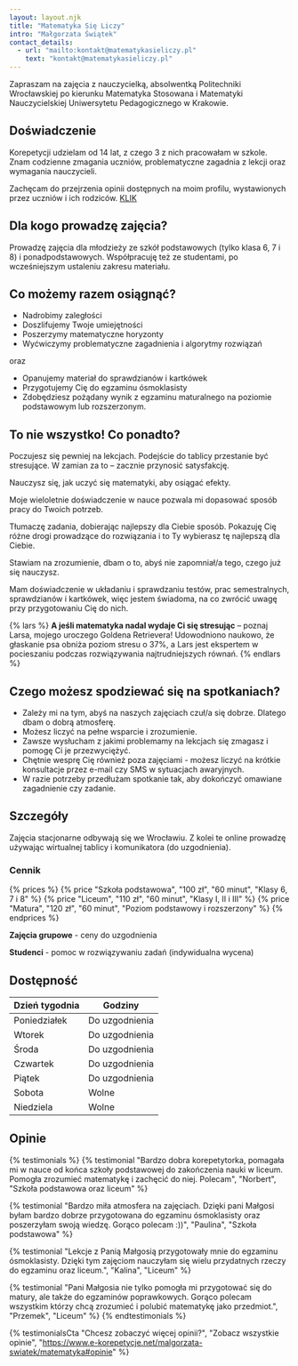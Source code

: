 ```yaml
---
layout: layout.njk
title: "Matematyka Się Liczy"
intro: "Małgorzata Świątek"
contact_details:
  - url: "mailto:kontakt@matematykasieliczy.pl"
    text: "kontakt@matematykasieliczy.pl"
---
```

Zapraszam na zajęcia z nauczycielką, absolwentką Politechniki Wrocławskiej po kierunku Matematyka Stosowana i Matematyki Nauczycielskiej Uniwersytetu Pedagogicznego w Krakowie.

## Doświadczenie

Korepetycji udzielam od 14 lat, z czego 3 z nich pracowałam w szkole. Znam codzienne zmagania uczniów, problematyczne zagadnia z lekcji oraz wymagania nauczycieli.

Zachęcam do przejrzenia opinii dostępnych na moim profilu, wystawionych przez uczniów i ich rodziców. [KLIK](https://www.e-korepetycje.net/malgorzata-swiatek/matematyka#opinie)

## Dla kogo prowadzę zajęcia?

Prowadzę zajęcia dla młodzieży ze szkół podstawowych (tylko klasa 6, 7 i 8) i ponadpodstawowych. Współpracuję też ze studentami, po wcześniejszym ustaleniu zakresu materiału.

## Co możemy razem osiągnąć?

- Nadrobimy zaległości
- Doszlifujemy Twoje umiejętności
- Poszerzymy matematyczne horyzonty
- Wyćwiczymy problematyczne zagadnienia i algorytmy rozwiązań

oraz

- Opanujemy materiał do sprawdzianów i kartkówek
- Przygotujemy Cię do egzaminu ósmoklasisty
- Zdobędziesz pożądany wynik z egzaminu maturalnego na poziomie podstawowym lub rozszerzonym.

## To nie wszystko! Co ponadto?

Poczujesz się pewniej na lekcjach. Podejście do tablicy przestanie być stresujące. W zamian za to – zacznie przynosić satysfakcję.

Nauczysz się, jak uczyć się matematyki, aby osiągać efekty.

Moje wieloletnie doświadczenie w nauce pozwala mi dopasować sposób pracy do Twoich potrzeb.

Tłumaczę zadania, dobierając najlepszy dla Ciebie sposób. Pokazuję Cię różne drogi prowadzące do rozwiązania i to Ty wybierasz tę najlepszą dla Ciebie.

Stawiam na zrozumienie, dbam o to, abyś nie zapomniał/a tego, czego już się nauczysz.

Mam doświadczenie w układaniu i sprawdzaniu testów, prac semestralnych, sprawdzianów i kartkówek, więc jestem świadoma, na co zwrócić uwagę przy przygotowaniu Cię do nich.

{% lars %}
**A jeśli matematyka nadal wydaje Ci się stresując** – poznaj Larsa, mojego uroczego Goldena Retrievera! Udowodniono naukowo, że głaskanie psa obniża poziom stresu o 37%, a Lars jest ekspertem w pocieszaniu podczas rozwiązywania najtrudniejszych równań.
{% endlars %}

## Czego możesz spodziewać się na spotkaniach?

- Zależy mi na tym, abyś na naszych zajęciach czuł/a się dobrze. Dlatego dbam o dobrą atmosferę.
- Możesz liczyć na pełne wsparcie i zrozumienie.
- Zawsze wysłucham z jakimi problemamy na lekcjach się zmagasz i pomogę Ci je przezwyciężyć.
- Chętnie wesprę Cię również poza zajęciami - możesz liczyć na krótkie konsultacje przez e-mail czy SMS w sytuacjach awaryjnych.
- W razie potrzeby przedłużam spotkanie tak, aby dokończyć omawiane zagadnienie czy zadanie.

## Szczegóły

Zajęcia stacjonarne odbywają się we Wrocławiu. Z kolei te online prowadzę używając wirtualnej tablicy i komunikatora (do uzgodnienia).

### Cennik

{% prices %}
{% price "Szkoła podstawowa", "100 zł", "60 minut", "Klasy 6, 7 i 8" %}
{% price "Liceum", "110 zł", "60 minut", "Klasy I, II i III" %}
{% price "Matura", "120 zł", "60 minut", "Poziom podstawowy i rozszerzony" %}
{% endprices %}

**Zajęcia grupowe** - ceny do uzgodnienia

**Studenci** - pomoc w rozwiązywaniu zadań (indywidualna wycena)

## Dostępność

| Dzień tygodnia | Godziny       |
| -------------- | ------------- |
| Poniedziałek   | Do uzgodnienia|
| Wtorek         | Do uzgodnienia|
| Środa          | Do uzgodnienia|
| Czwartek       | Do uzgodnienia|
| Piątek         | Do uzgodnienia|
| Sobota         | Wolne         |
| Niedziela      | Wolne         |

## Opinie

{% testimonials %}
{% testimonial "Bardzo dobra korepetytorka, pomagała mi w nauce od końca szkoły podstawowej do zakończenia nauki w liceum. Pomogła zrozumieć matematykę i zachęcić do niej. Polecam", "Norbert", "Szkoła podstawowa oraz liceum" %}

{% testimonial "Bardzo miła atmosfera na zajęciach. Dzięki pani Małgosi byłam bardzo dobrze przygotowana do egzaminu ósmoklasisty oraz poszerzyłam swoją wiedzę. Gorąco polecam :))", "Paulina", "Szkoła podstawowa" %}

{% testimonial "Lekcje z Panią Małgosią przygotowały mnie do egzaminu ósmoklasisty. Dzięki tym zajęciom nauczyłam się wielu przydatnych rzeczy do egzaminu oraz liceum.", "Kalina", "Liceum" %}

{% testimonial "Pani Małgosia nie tylko pomogła mi przygotować się do matury, ale także do egzaminów poprawkowych. Gorąco polecam wszystkim którzy chcą zrozumieć i polubić matematykę jako przedmiot.", "Przemek", "Liceum" %}
{% endtestimonials %}

{% testimonialsCta "Chcesz zobaczyć więcej opinii?", "Zobacz wszystkie opinie", "https://www.e-korepetycje.net/malgorzata-swiatek/matematyka#opinie" %}
